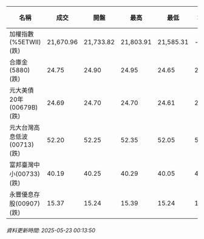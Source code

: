 | 名稱 | 成交 | 開盤 | 最高 | 最低 | 均價 | 成交金額(億) | 昨收 | 漲跌幅 | 漲跌 | 總量 | 昨量 | 振幅 |
| -------- | -------- | -------- | -------- |-------- | -------- | -------- |-------- |-------- |-------- | -------- | -------- |-------- |
|加權指數(%5ETWII) (跌)|21,670.96|21,733.82|21,803.91|21,585.31|-|2,982.04|21,803.91|0.61%|132.95|5,925,397|0|1.00%|
|合庫金(5880) (跌)|24.75|24.90|24.95|24.65|24.72|2.24|25.05|1.20%|0.30|9,069|8,027|1.20%|
|元大美債20年(00679B) (跌)|24.69|24.70|24.70|24.61|24.67|22.00|25.17|1.91%|0.48|89,182|107,531|0.36%|
|元大台灣高息低波(00713) (跌)|52.20|52.25|52.35|52.05|52.18|3.80|52.40|0.38%|0.20|7,289|6,823|0.57%|
|富邦臺灣中小(00733) (跌)|40.19|40.25|40.29|40.05|40.19|0.219|40.35|0.40%|0.16|544|552|0.59%|
|永豐優息存股(00907) (跌)|15.37|15.24|15.39|15.24|15.31|0.139|15.40|0.19%|0.03|906|1,029|0.97%|
###### 資料更新時間: 2025-05-23 00:13:50